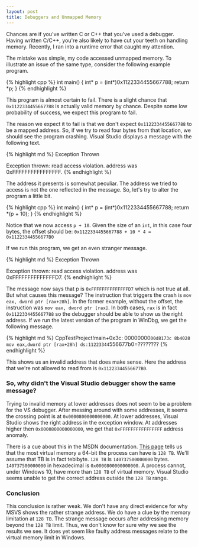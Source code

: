 ```yaml
---
layout: post
title: Debuggers and Unmapped Memory
---
```


Chances are if you've written C or C++ that you've used a debugger. Having written C/C++, you're also likely to have cut
your teeth on handling memory. Recently, I ran into a runtime error that caught my attention.

The mistake was simple, my code accessed unmapped memory. To illustrate an issue of the same type, consider the
following example program.

{% highlight cpp %}
int main()
{
    int* p = (int*)0x1122334455667788;
    return *p;
}
{% endhighlight %}

This program is almost certain to fail. There is a slight chance that `0x1122334455667788` is actually valid memory by
chance. Despite some low probability of success, we expect this program to fail.

The reason we expect it to fail is that we don't expect `0x1122334455667788` to be a mapped address. So, if we try to
read four bytes from that location, we should see the program crashing. Visual Studio displays a message with the
following text.

{% highlight md %}
Exception Thrown

Exception thrown: read access violation.
address was 0xFFFFFFFFFFFFFFFF.
{% endhighlight %}

The address it presents is somewhat peculiar. The address we tried to access is not the one reflected in the message.
So, let's try to alter the program a little bit.

{% highlight cpp %}
int main()
{
    int* p = (int*)0x1122334455667788;
    return *(p + 10);
}
{% endhighlight %}

Notice that we now access `p + 10`. Given the size of an `int`, in this case four bytes, the offset should be:
`0x1122334455667788 + 10 * 4 =  0x11223344556677B0`

 If we run this program, we get an even stranger message.

{% highlight md %}
Exception Thrown

Exception thrown: read access violation.
address was 0xFFFFFFFFFFFFFFD7.
{% endhighlight %}

The message now says that p is `0xFFFFFFFFFFFFFFD7` which is not true at all. But what causes this message? The
instruction that triggers the crash is `mov eax, dword ptr [rax+28h]`. In the former example, without the offset, the
instruction was `mov eax, dword ptr [rax]`. In both cases, `rax` is in fact `0x1122334455667788` so the debugger should
be able to show us the right address. If we run the latest version of the program in WinDbg, we get the following
message.

{% highlight md %}
CppTestProject!main+0x3c:
00000000`00d8173c 8b4028
mov eax,dword ptr [rax+28h] ds:11223344`556677b0=????????
{% endhighlight %}

This shows us an invalid address that does make sense. Here the address that we're not allowed to read from is
`0x11223344556677B0`.

### So, why didn't the Visual Studio debugger show the same message?

Trying to invalid memory at lower addresses does not seem to be a problem for the VS debugger. After messing around with
some addresses, it seems the crossing point is at `0x0000800000000000`. At lower addresses, Visual Studio shows the right address
in the exception window. At addresses higher then  `0x0000800000000000`, we get that `0xFFFFFFFFFFFFFFFF` address
anomaly. 

There is a cue about this in the MSDN documentation. [This page][1] tells us that the most virtual memory a 64-bit
the process can have is `128 TB`. We'll assume that TB is in fact tebibyte. `128 TB` is `140737500000000` bytes.
`140737500000000` in hexadecimal is `0x0000800000000000`. A process cannot, under Windows 10, have more than `128 TB` of
virtual memory. Visual Studio seems unable to get the correct address outside the `128 TB` range.

### Conclusion

This conclusion is rather weak. We don't have any direct evidence for why MSVS shows the rather strange address.
We do have a clue by the memory limitation at `128 TB`. The strange message occurs after addressing memory beyond the
`128 TB` limit. Thus, we don't know for sure why we see the results we see. It does yet seem like faulty address
messages relate to the virtual memory limit in Windows.

[1]:https://docs.microsoft.com/en-us/windows/win32/memory/memory-limits-for-windows-releases#memory-and-address-space-limits